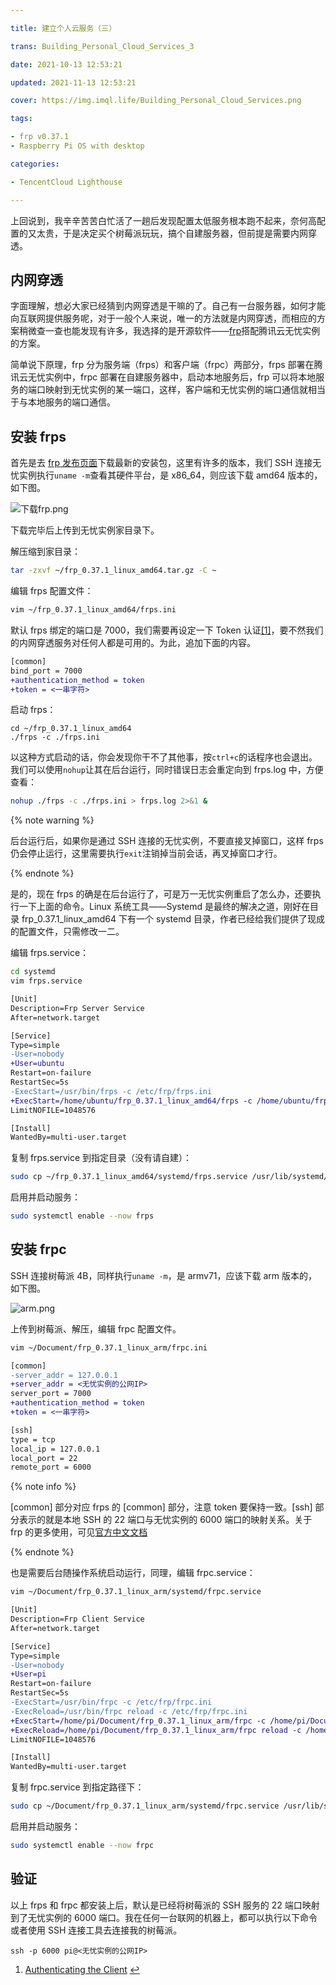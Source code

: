 ```yaml
---

title: 建立个人云服务（三）

trans: Building_Personal_Cloud_Services_3

date: 2021-10-13 12:53:21

updated: 2021-11-13 12:53:21

cover: https://img.imql.life/Building_Personal_Cloud_Services.png

tags:

- frp v0.37.1
- Raspberry Pi OS with desktop

categories:

- TencentCloud Lighthouse

---
```


上回说到，我辛辛苦苦白忙活了一趟后发现配置太低服务根本跑不起来，奈何高配置的又太贵，于是决定买个树莓派玩玩，搞个自建服务器，但前提是需要内网穿透。

<!-- more -->

## 内网穿透

字面理解，想必大家已经猜到内网穿透是干嘛的了。自己有一台服务器，如何才能向互联网提供服务呢，对于一般个人来说，唯一的方法就是内网穿透，而相应的方案稍微查一查也能发现有许多，我选择的是开源软件——[frp](https://github.com/fatedier/frp)搭配腾讯云无忧实例的方案。

简单说下原理，frp 分为服务端（frps）和客户端（frpc）两部分，frps 部署在腾讯云无忧实例中，frpc 部署在自建服务器中，启动本地服务后，frp 可以将本地服务的端口映射到无忧实例的某一端口，这样，客户端和无忧实例的端口通信就相当于与本地服务的端口通信。

## 安装 frps

首先是去 [frp 发布页面](https://github.com/fatedier/frp/releases)下载最新的安装包，这里有许多的版本，我们 SSH 连接无忧实例执行`uname -m`查看其硬件平台，是 x86_64，则应该下载 amd64 版本的，如下图。

![下载frp.png](https://cdn.nlark.com/yuque/0/2022/png/8391941/1643809193717-ad6ffcf2-945e-4363-be21-50dd86e1cbb4.png#clientId=ud3711382-bbe9-4&crop=0&crop=0&crop=1&crop=1&from=drop&id=ufd533bc3&name=%E4%B8%8B%E8%BD%BDfrp.png&originHeight=910&originWidth=1140&originalType=binary&ratio=1&rotation=0&showTitle=false&size=112804&status=done&style=shadow&taskId=u5eecb204-d52c-4da7-b220-cdf8a8af4b7&title=)

下载完毕后上传到无忧实例家目录下。

解压缩到家目录：

```bash
tar -zxvf ~/frp_0.37.1_linux_amd64.tar.gz -C ~
```

编辑 frps 配置文件：

```bash
vim ~/frp_0.37.1_linux_amd64/frps.ini
```

默认 frps 绑定的端口是 7000，我们需要再设定一下 Token 认证[[1]](#参考)，要不然我们的内网穿透服务对任何人都是可用的。为此，追加下面的内容。

```diff
[common]
bind_port = 7000
+authentication_method = token
+token = <一串字符>
```

启动 frps：

```
cd ~/frp_0.37.1_linux_amd64
./frps -c ./frps.ini
```

以这种方式启动的话，你会发现你干不了其他事，按`ctrl+c`的话程序也会退出。我们可以使用`nohup`让其在后台运行，同时错误日志会重定向到 frps.log 中，方便查看：

```bash
nohup ./frps -c ./frps.ini > frps.log 2>&1 &
```

{% note warning %}

后台运行后，如果你是通过 SSH 连接的无忧实例，不要直接叉掉窗口，这样 frps 仍会停止运行，这里需要执行`exit`注销掉当前会话，再叉掉窗口才行。

{% endnote %}

是的，现在 frps 的确是在后台运行了，可是万一无忧实例重启了怎么办，还要执行一下上面的命令。Linux 系统工具——Systemd 是最终的解决之道，刚好在目录 frp_0.37.1_linux_amd64 下有一个 systemd 目录，作者已经给我们提供了现成的配置文件，只需修改一二。

编辑 frps.service：

```bash
cd systemd
vim frps.service
```

```diff
[Unit]
Description=Frp Server Service
After=network.target

[Service]
Type=simple
-User=nobody
+User=ubuntu
Restart=on-failure
RestartSec=5s
-ExecStart=/usr/bin/frps -c /etc/frp/frps.ini
+ExecStart=/home/ubuntu/frp_0.37.1_linux_amd64/frps -c /home/ubuntu/frp_0.37.1_linux_amd64/frps.ini
LimitNOFILE=1048576

[Install]
WantedBy=multi-user.target
```

复制 frps.service 到指定目录（没有请自建）：

```bash
sudo cp ~/frp_0.37.1_linux_amd64/systemd/frps.service /usr/lib/systemd/system
```

启用并启动服务：

```bash
sudo systemctl enable --now frps
```

## 安装 frpc

SSH 连接树莓派 4B，同样执行`uname -m`，是 armv71，应该下载 arm 版本的，如下图。

![arm.png](https://cdn.nlark.com/yuque/0/2022/png/8391941/1643809422577-211b4941-b9b4-42c0-9129-f0d01b17065c.png#clientId=ud3711382-bbe9-4&crop=0&crop=0&crop=1&crop=1&from=drop&id=u1a05ff2f&name=arm.png&originHeight=909&originWidth=1140&originalType=binary&ratio=1&rotation=0&showTitle=false&size=112801&status=done&style=shadow&taskId=u99c604e4-6026-4b18-bf14-776c35e2197&title=)

上传到树莓派、解压，编辑 frpc 配置文件。

```bash
vim ~/Document/frp_0.37.1_linux_arm/frpc.ini
```

```diff
[common]
-server_addr = 127.0.0.1
+server_addr = <无忧实例的公网IP>
server_port = 7000
+authentication_method = token
+token = <一串字符>

[ssh]
type = tcp
local_ip = 127.0.0.1
local_port = 22
remote_port = 6000
```

{% note info %}

[common] 部分对应 frps 的 [common] 部分，注意 token 要保持一致。[ssh] 部分表示的就是本地 SSH 的 22 端口与无忧实例的 6000 端口的映射关系。关于 frp 的更多使用，可见[官方中文文档](https://gofrp.org/)

{% endnote %}

也是需要后台随操作系统启动运行，同理，编辑 frpc.service：

```bash
vim ~/Document/frp_0.37.1_linux_arm/systemd/frpc.service
```

```diff
[Unit]
Description=Frp Client Service
After=network.target

[Service]
Type=simple
-User=nobody
+User=pi
Restart=on-failure
RestartSec=5s
-ExecStart=/usr/bin/frpc -c /etc/frp/frpc.ini
-ExecReload=/usr/bin/frpc reload -c /etc/frp/frpc.ini
+ExecStart=/home/pi/Document/frp_0.37.1_linux_arm/frpc -c /home/pi/Document/frp_0.37.1_linux_arm/frpc.ini
+ExecReload=/home/pi/Document/frp_0.37.1_linux_arm/frpc reload -c /home/pi/Document/frp_0.37.1_linux_arm/frpc.ini
LimitNOFILE=1048576

[Install]
WantedBy=multi-user.target
```

复制 frpc.service 到指定路径下：

```bash
sudo cp ~/Document/frp_0.37.1_linux_arm/systemd/frpc.service /usr/lib/systemd/system
```

启用并启动服务：

```bash
sudo systemctl enable --now frpc
```

## 验证

以上 frps 和 frpc 都安装上后，默认是已经将树莓派的 SSH 服务的 22 端口映射到了无忧实例的 6000 端口。我在任何一台联网的机器上，都可以执行以下命令或者使用 SSH 连接工具去连接我的树莓派。

```
ssh -p 6000 pi@<无忧实例的公网IP>
```

1. [Authenticating the Client](https://github.com/fatedier/frp#authenticating-the-client) [↩︎](#fnref1)
